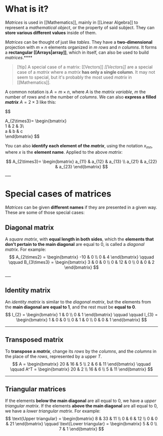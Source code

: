 # What is it?

*Matrices* is used in [[Mathematics]], mainly in [[Linear Algebra]] to represent a *mathematical object*, or the property of said subject. They can **store various different values** inside of them.

*Matrices* can be thought of just like *tables*. They have a **two-dimensional** projection with $m \times n$ elements organized in $m$ *rows* and $n$ *columns*.
It forms a **rectangular [[Arrays|array]]**, which in itself, can also be used to build *matrices*.****

>[!tip] A special case of a matrix: [[Vectors]]
> *[[Vectors]]* are a special case of a *matrix* where a *matrix* **has only a single column**. It may not seem to special, but it's probably the most used *matrix* in [[Mathematics]].

A common notation is $A = m \times n$, where $A$ is the *matrix variable*, $m$ the number of *rows* and $n$ the number of *columns*. We can also **express a filled *matrix*** $A = 2 \times 3$ like this:

$$

A_{2\times3}=
\begin{bmatrix}  
1 & 2 & 3\\  
a & b & c  
\end{bmatrix}
$$

You can also **identify each element of the *matrix***, using the notation $x_{mn}$, where $x$ is the **element name**. Applied to the above *matrix*:

$$
A_{2\times3}=
\begin{bmatrix}
a_{11} & a_{12} & a_{13} \\
a_{21} & a_{22} & a_{23}
\end{bmatrix}
$$___
# Special cases of matrices

*Matrices* can be given **different names** if they are presented in a given way. These are some of those special cases:

## Diagonal matrix

A *square matrix*, with **equal length in both sides**, which the **elements that don't pertain to the main diagonal** are equal to $0$, is called a *diagonal matrix*. For example:
$$
A_{2\times2} =
\begin{bmatrix}
-10 & 0 \\
0 & 4
\end{bmatrix}
\qquad \qquad
B_{3\times3} = 
\begin{bmatrix}
3 & 0 & 0 \\
0 & 12 & 0 \\
0 & 0 & 2
\end{bmatrix}
$$___
## Identity matrix

An *identity matrix* is similar to the *diagonal matrix*, but the elements from the **main diagonal are equal to $1$**,  and the rest must be **equal to $0$**.
$$
I_{2} = 
\begin{bmatrix}
1 & 0 \\
0 & 1
\end{bmatrix}
\qquad \qquad
I_{3} = 
\begin{bmatrix}
1 & 0 & 0 \\
0 & 1 & 0 \\
0 & 0 & 1
\end{bmatrix}
$$
___
## Transposed matrix

To **transpose a *matrix***, change its *rows* by the *columns*, and the *columns* in the place of the *rows*, represented by a upper $T$.
$$
A =
\begin{bmatrix}
20 & 16 & 5 \\
2 &  6 & 11
\end{bmatrix}
\qquad \qquad 
A^T = 
\begin{bmatrix}
20 & 2 \\
16 & 6 \\
5 & 11
\end{bmatrix}
$$
___
## Triangular matrices

If the elements **below the main diagonal** are all equal to $0$, we have a *upper triangular matrix*. If the elements **above the main diagonal** are all equal to $0$, we have a *lower triangular matrix*. For example:
$$
\text{Upper triangular} = 
\begin{bmatrix}
8 & 33 & 11 \\
0 & 6 & 12 \\
0 & 0 & 21
\end{bmatrix}
\qquad
\text{Lower triangular} =
\begin{bmatrix}
5 & 0 \\
7 & 1
\end{bmatrix}
$$

